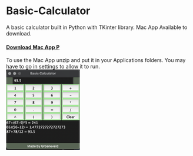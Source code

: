 # Basic-Calculator
A basic calculator built in Python with TKinter library. Mac App Available to download. 
<h4><a href="https://github.com/groeneveldwoodstock/Basic-Calculator/blob/main/MacBuild.zip" target="_blank" rel="noopener noreferrer">Download Mac App P</a></h4>
To use the Mac App unzip and put it in your Applications folders. You may have to go in settings to allow it to run. 
<br>
<img src="https://github.com/groeneveldwoodstock/Basic-Calculator/blob/main/CalcScreenshot.png" alt="Screen Shot" style="width:200px;">
  </body>
